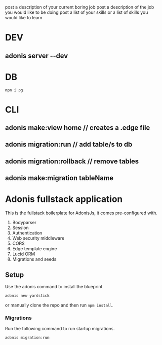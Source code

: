 post a description of your current boring job
post a description of the job you would like to be doing
post a list of your skills 
or a list of skills you would like to learn

# DEV
## adonis server --dev

# DB
```
npm i pg
```


# CLI
## adonis make:view home // creates a .edge file
## adonis migration:run // add table/s to db
## adonis migration:rollback // remove tables
## adonis make:migration tableName


# Adonis fullstack application

This is the fullstack boilerplate for AdonisJs, it comes pre-configured with.

1. Bodyparser
2. Session
3. Authentication
4. Web security middleware
5. CORS
6. Edge template engine
7. Lucid ORM
8. Migrations and seeds

## Setup

Use the adonis command to install the blueprint

```bash
adonis new yardstick
```

or manually clone the repo and then run `npm install`.


### Migrations

Run the following command to run startup migrations.

```js
adonis migration:run
```
